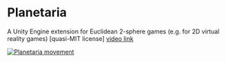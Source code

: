 # Planetaria
A Unity Engine extension for Euclidean 2-sphere games (e.g. for 2D virtual reality games) [quasi-MIT license] <a href="https://www.youtube.com/watch?v=UpRETIOpb2Y">video link</a>

<a href="https://dl.dropbox.com/s/ooh83otg289ncm5/planetaria_movement.gif?dl=0"><img src="https://dl.dropbox.com/s/ooh83otg289ncm5/planetaria_movement.gif?dl=0" title="Planetaria movement"/></a>
